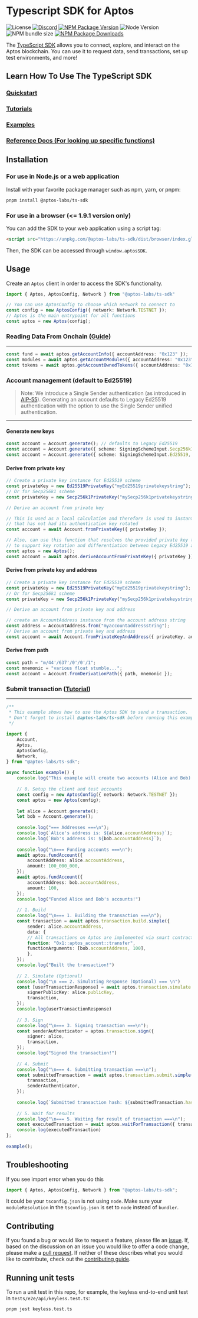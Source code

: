 # Typescript SDK for Aptos

![License][github-license]
[![Discord][discord-image]][discord-url]
[![NPM Package Version][npm-image-version]][npm-url]
![Node Version](https://img.shields.io/node/v/%40aptos-labs%2Fts-sdk)
![NPM bundle size](https://img.shields.io/bundlephobia/min/%40aptos-labs/ts-sdk)
[![NPM Package Downloads][npm-image-downloads]][npm-url]

The [TypeScript SDK](https://www.npmjs.com/package/@aptos-labs/ts-sdk) allows you to connect, explore, and interact on the Aptos blockchain. You can use it to request data, send transactions, set up test environments, and more!

## Learn How To Use The TypeScript SDK
### [Quickstart](https://aptos.dev/en/build/sdks/ts-sdk/quickstart)
### [Tutorials](https://aptos.dev/en/build/sdks/ts-sdk)
### [Examples](./examples/README.md)
### [Reference Docs (For looking up specific functions)](https://aptos-labs.github.io/aptos-ts-sdk/)


## Installation

### For use in Node.js or a web application

Install with your favorite package manager such as npm, yarn, or pnpm:

```bash
pnpm install @aptos-labs/ts-sdk
```

### For use in a browser (<= 1.9.1 version only)

You can add the SDK to your web application using a script tag:

```html
<script src="https://unpkg.com/@aptos-labs/ts-sdk/dist/browser/index.global.js" />
```

Then, the SDK can be accessed through `window.aptosSDK`.

## Usage

Create an `Aptos` client in order to access the SDK's functionality.

```ts
import { Aptos, AptosConfig, Network } from "@aptos-labs/ts-sdk"

// You can use AptosConfig to choose which network to connect to
const config = new AptosConfig({ network: Network.TESTNET });
// Aptos is the main entrypoint for all functions
const aptos = new Aptos(config);
```

### Reading Data From Onchain ([Guide](https://aptos.dev/en/build/sdks/ts-sdk/fetch-data-via-sdk))

---

```ts
const fund = await aptos.getAccountInfo({ accountAddress: "0x123" });
const modules = await aptos.getAccountModules({ accountAddress: "0x123" });
const tokens = await aptos.getAccountOwnedTokens({ accountAddress: "0x123" });
```

### Account management (default to Ed25519)

> Note: We introduce a Single Sender authentication (as introduced in [AIP-55](https://github.com/aptos-foundation/AIPs/pull/263)). Generating an account defaults to Legacy Ed25519 authentication with the option to use the Single Sender unified authentication.

---

#### Generate new keys

```ts
const account = Account.generate(); // defaults to Legacy Ed25519
const account = Account.generate({ scheme: SigningSchemeInput.Secp256k1Ecdsa }); // Single Sender Secp256k1
const account = Account.generate({ scheme: SigningSchemeInput.Ed25519, legacy: false }); // Single Sender Ed25519
```

#### Derive from private key

```ts
// Create a private key instance for Ed25519 scheme
const privateKey = new Ed25519PrivateKey("myEd25519privatekeystring");
// Or for Secp256k1 scheme
const privateKey = new Secp256k1PrivateKey("mySecp256k1privatekeystring");

// Derive an account from private key

// This is used as a local calculation and therefore is used to instantiate an `Account`
// that has not had its authentication key rotated
const account = await Account.fromPrivateKey({ privateKey });

// Also, can use this function that resolves the provided private key type and derives the public key from it
// to support key rotation and differentiation between Legacy Ed25519 and Unified authentications
const aptos = new Aptos();
const account = await aptos.deriveAccountFromPrivateKey({ privateKey });
```

#### Derive from private key and address

```ts
// Create a private key instance for Ed25519 scheme
const privateKey = new Ed25519PrivateKey("myEd25519privatekeystring");
// Or for Secp256k1 scheme
const privateKey = new Secp256k1PrivateKey("mySecp256k1privatekeystring");

// Derive an account from private key and address

// create an AccountAddress instance from the account address string
const address = AccountAddress.from("myaccountaddressstring");
// Derive an account from private key and address
const account = await Account.fromPrivateKeyAndAddress({ privateKey, address });
```

#### Derive from path

```ts
const path = "m/44'/637'/0'/0'/1";
const mnemonic = "various float stumble...";
const account = Account.fromDerivationPath({ path, mnemonic });
```

### Submit transaction ([Tutorial](https://aptos.dev/en/build/sdks/ts-sdk/building-transactions))

---

```ts
/**
 * This example shows how to use the Aptos SDK to send a transaction.
 * Don't forget to install @aptos-labs/ts-sdk before running this example!
 */
 
import {
    Account,
    Aptos,
    AptosConfig,
    Network,
} from "@aptos-labs/ts-sdk";
 
async function example() {
    console.log("This example will create two accounts (Alice and Bob) and send a transaction transferring APT to Bob's account.");
 
    // 0. Setup the client and test accounts
    const config = new AptosConfig({ network: Network.TESTNET });
    const aptos = new Aptos(config);
 
    let alice = Account.generate();
    let bob = Account.generate();
 
    console.log("=== Addresses ===\n");
    console.log(`Alice's address is: ${alice.accountAddress}`);
    console.log(`Bob's address is: ${bob.accountAddress}`);
 
    console.log("\n=== Funding accounts ===\n");
    await aptos.fundAccount({
        accountAddress: alice.accountAddress,
        amount: 100_000_000,
    });  
    await aptos.fundAccount({
        accountAddress: bob.accountAddress,
        amount: 100,
    });
    console.log("Funded Alice and Bob's accounts!")
 
    // 1. Build
    console.log("\n=== 1. Building the transaction ===\n");
    const transaction = await aptos.transaction.build.simple({
        sender: alice.accountAddress,
        data: {
        // All transactions on Aptos are implemented via smart contracts.
        function: "0x1::aptos_account::transfer",
        functionArguments: [bob.accountAddress, 100],
        },
    });
    console.log("Built the transaction!")
 
    // 2. Simulate (Optional)
    console.log("\n === 2. Simulating Response (Optional) === \n")
    const [userTransactionResponse] = await aptos.transaction.simulate.simple({
        signerPublicKey: alice.publicKey,
        transaction,
    });
    console.log(userTransactionResponse)
 
    // 3. Sign
    console.log("\n=== 3. Signing transaction ===\n");
    const senderAuthenticator = aptos.transaction.sign({
        signer: alice,
        transaction,
    });
    console.log("Signed the transaction!")
 
    // 4. Submit
    console.log("\n=== 4. Submitting transaction ===\n");
    const submittedTransaction = await aptos.transaction.submit.simple({
        transaction,
        senderAuthenticator,
    });
 
    console.log(`Submitted transaction hash: ${submittedTransaction.hash}`);
 
    // 5. Wait for results
    console.log("\n=== 5. Waiting for result of transaction ===\n");
    const executedTransaction = await aptos.waitForTransaction({ transactionHash: submittedTransaction.hash });
    console.log(executedTransaction)
};
 
example();
```

## Troubleshooting

If you see import error when you do this

```typescript
import { Aptos, AptosConfig, Network } from "@aptos-labs/ts-sdk";
```

It could be your `tsconfig.json` is not using `node`. Make sure your `moduleResolution` in the `tsconfig.json` is set to `node` instead of `bundler`.

## Contributing

If you found a bug or would like to request a feature, please file an [issue](https://github.com/aptos-labs/aptos-ts-sdk/issues/new/choose).
If, based on the discussion on an issue you would like to offer a code change, please make a [pull request](https://github.com/aptos-labs/aptos-ts-sdk/pulls).
If neither of these describes what you would like to contribute, check out the [contributing guide](https://github.com/aptos-labs/aptos-ts-sdk/blob/main/CONTRIBUTING.md).

## Running unit tests

To run a unit test in this repo, for example, the keyless end-to-end unit test in `tests/e2e/api/keyless.test.ts`:
```
pnpm jest keyless.test.ts
```

[npm-image-version]: https://img.shields.io/npm/v/%40aptos-labs%2Fts-sdk.svg
[npm-image-downloads]: https://img.shields.io/npm/dm/%40aptos-labs%2Fts-sdk.svg
[npm-url]: https://npmjs.org/package/@aptos-labs/ts-sdk
[experimental-url]: https://www.npmjs.com/package/@aptos-labs/ts-sdk/v/experimental
[discord-image]: https://img.shields.io/discord/945856774056083548?label=Discord&logo=discord&style=flat
[discord-url]: https://discord.gg/aptosnetwork
[github-license]: https://img.shields.io/github/license/aptos-labs/aptos-ts-sdk
